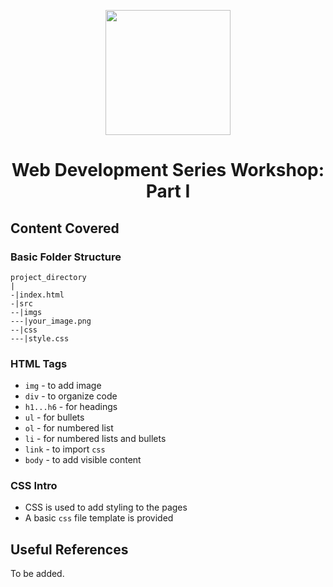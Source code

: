<p align="center"><img src="https://raw.githubusercontent.com/HackToHelpUTD/web_dev_series_fall19/master/.github/WITBxH2H_dark.png" height="200"><p>
<h1 align="center">Web Development Series Workshop: Part I</h1>

## Content Covered
### Basic Folder Structure
```
project_directory
|
-|index.html
-|src
--|imgs
---|your_image.png
--|css
---|style.css
```
### HTML Tags 
* `img` - to add image
* `div` - to organize code
* `h1...h6` - for headings
* `ul` - for bullets
* `ol` - for numbered list
* `li` - for numbered lists and bullets
* `link` - to import `css`
* `body` - to add visible content
### CSS Intro
* CSS is used to add styling to the pages
* A basic `css` file template is provided

## Useful References
To be added.

